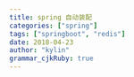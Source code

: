 ```yaml
---
title: spring 自动装配
categories: ["spring"]
tags: ["springboot", "redis"]
date: 2018-04-23
author: "kylin"
grammar_cjkRuby: true
---
```


